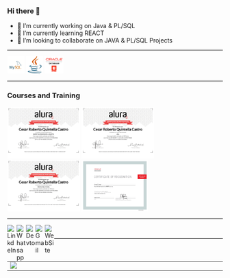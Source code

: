 ### Hi there 👋

- 🔭 I’m currently working on Java & PL/SQL
- 🌱 I’m currently learning REACT
- 👯 I’m looking to collaborate on JAVA & PL/SQL Projects
<hr/>

<code><img height="40" src="https://raw.githubusercontent.com/github/explore/80688e429a7d4ef2fca1e82350fe8e3517d3494d/topics/mysql/mysql.png"></code>
<code><img height="40" src="https://raw.githubusercontent.com/github/explore/80688e429a7d4ef2fca1e82350fe8e3517d3494d/topics/java/java.png"></code>
<code><img height="40" src="https://github.com/crqcastro/crqcastro/blob/master/Logo/pl_sql_logo.png?raw=true"></code>
<hr/>

### Courses and Training

<code><img height="120" src="https://github.com/crqcastro/crqcastro/blob/master/Certificados/Alura/Expert_OO.png?raw=true"></code>
<code><img height="120" src="https://github.com/crqcastro/crqcastro/blob/master/Certificados/Alura/JAVA.png?raw=true"></code>
<code><img height="120" src="https://github.com/crqcastro/crqcastro/blob/master/Certificados/Alura/PL_SQL.png?raw=true"></code>
<code><img height="120" src="https://github.com/crqcastro/crqcastro/blob/master/Certificados/Oracle/JavaSE8Programmer.png?raw=true"></code>
<hr/>
<a target="_blank" href="https://www.linkedin.com/in/cesarrqcastro/">
  <img align="left" alt="LinkdeIn" width="22px" src="https://cdn.jsdelivr.net/npm/simple-icons@v3/icons/linkedin.svg" />
</a>
<a target="_blank" href="https://api.whatsapp.com/send?phone=5598992007999">
  <img align="left" alt="Whatsapp" width="22px" src="https://cdn.jsdelivr.net/npm/simple-icons@v3/icons/whatsapp.svg" />
</a>
<a target="_blank" href="https://dev.to/crqcastro/">
  <img align="left" alt="Devto" width="22px" src="https://cdn.jsdelivr.net/npm/simple-icons@v3/icons/dev-dot-to.svg" />
</a>
<a target="_blank" href="mailto:cesarrqc@gmail.com">
  <img align="left" alt="Gmail" width="22px" src="https://cdn.jsdelivr.net/npm/simple-icons@v3/icons/gmail.svg" />
</a>
<a target="_blank" href="https://cesarcastro.com.br">
  <img align="left" alt="WebSite" width="22px" src="https://cdn.jsdelivr.net/npm/simple-icons@3.4.1/icons/internetexplorer.svg" />
</a>
<code><br/></code>
<hr/>
<table border="0">
  <tr>
      <td><img width="495px" align="left" src="https://github-readme-stats.vercel.app/api?username=crqcastro&count_private=true&show_icons=true&theme=dracula" /></td>
  </tr>   
</table>
